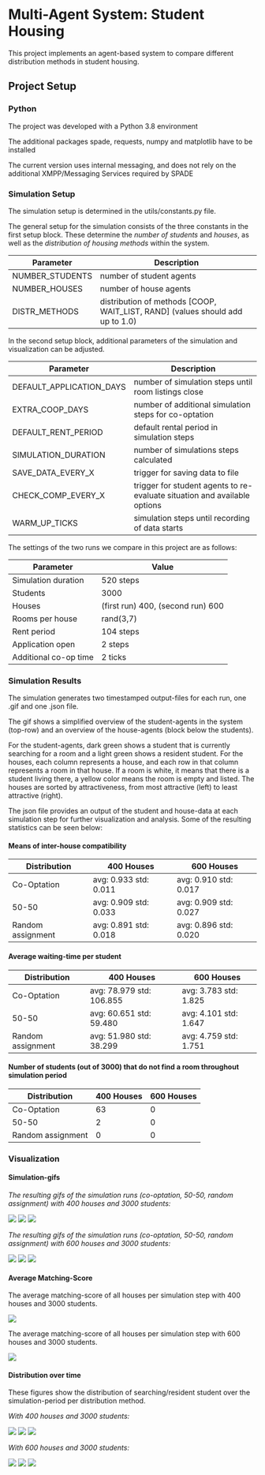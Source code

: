 # Multi-Agent System: Student Housing

This project implements an agent-based system to compare different distribution methods in student housing.

## Project Setup

### Python
The project was developed with a Python 3.8 environment

The additional packages spade, requests, numpy and matplotlib have to be installed

The current version uses internal messaging, and does not rely on the additional XMPP/Messaging Services required by SPADE

### Simulation Setup

The simulation setup is determined in the utils/constants.py file. 

The general setup for the simulation 
consists of the three constants in the first setup block. These determine the _number of students_ and _houses_, as well as the _distribution of housing methods_ within the system.

| **Parameter**        | **Description**    
|--------------|-----------|
|NUMBER_STUDENTS| number of student agents|
|NUMBER_HOUSES | number of house agents |
|DISTR_METHODS | distribution of methods [COOP, WAIT_LIST, RAND] (values should add up to 1.0)|

In the second setup block, additional parameters of the simulation and visualization can be adjusted.

| **Parameter**        | **Description**    
|--------------|-----------|
|DEFAULT_APPLICATION_DAYS| number of simulation steps until room listings close|
|EXTRA_COOP_DAYS | number of additional simulation steps for co-optation |
|DEFAULT_RENT_PERIOD | default rental period in simulation steps|
|SIMULATION_DURATION | number of simulations steps calculated|
|SAVE_DATA_EVERY_X | trigger for saving data to file|
|CHECK_COMP_EVERY_X | trigger for student agents to re-evaluate situation and available options|
|WARM_UP_TICKS | simulation steps until recording of data starts|

The settings of the two runs we compare in this project are as follows:

| **Parameter**        | **Value**    |
|--------------|-----------|
|Simulation duration | 520 steps | 
|Students | 3000 |
|Houses | (first run) 400, (second run) 600 | 
|Rooms per house | rand(3,7)|
|Rent period | 104 steps |
|Application open | 2 steps |   
|Additional co-op time | 2 ticks | 

### Simulation Results
The simulation generates two timestamped output-files for each run, one .gif and one .json file. 

The gif shows a simplified overview of the student-agents in the system (top-row) and an overview of the house-agents (block below the students).

For the student-agents, dark green shows a student that is currently searching for a room and a light green shows a resident student.
For the houses, each column represents a house, and each row in that column represents a room in that house. If a room is white, it means that there is a student living there, a yellow color means the room is empty and listed. The houses are sorted by attractiveness, from most attractive (left) to least attractive (right).

The json file provides an output of the student and house-data at each simulation step for further visualization and analysis.
Some of the resulting statistics can be seen below:

#### Means of inter-house compatibility

| **Distribution**        | **400 Houses**    |  **600 Houses**    |
|--------------|-----------|----------|
|Co-Optation | avg: 0.933 std: 0.011 |  avg: 0.910 std: 0.017|
|50-50 | avg: 0.909 std: 0.033 |  avg: 0.909 std: 0.027 |
|Random assignment | avg: 0.891 std: 0.018 |  avg:  0.896 std: 0.020|

#### Average waiting-time per student

| **Distribution**        | **400 Houses**    |  **600 Houses**    |
|--------------|-----------|----------|
|Co-Optation | avg: 78.979 std: 106.855 |  avg: 3.783 std: 1.825|
|50-50 | avg: 60.651 std: 59.480 |  avg: 4.101 std: 1.647 |
|Random assignment | avg: 51.980 std: 38.299 |  avg:  4.759 std: 1.751|

#### Number of students (out of 3000) that do not find a room throughout simulation period

| **Distribution**        | **400 Houses**    |  **600 Houses**    |
|--------------|-----------|----------|
|Co-Optation | 63 |  0|
|50-50 | 2 |  0|
|Random assignment | 0 |  0|


### Visualization

#### Simulation-gifs

_The resulting gifs of the simulation runs (co-optation, 50-50, random assignment) with 400 houses and 3000 students:_

![](https://github.com/sHustinx/multi-agent-student-housing/blob/main/visualization/400_coop.gif) 
![](https://github.com/sHustinx/multi-agent-student-housing/blob/main/visualization/400_mixed.gif)
![](https://github.com/sHustinx/multi-agent-student-housing/blob/main/visualization/400_random.gif)


_The resulting gifs of the simulation runs (co-optation, 50-50, random assignment) with 600 houses and 3000 students:_

![](https://github.com/sHustinx/multi-agent-student-housing/blob/main/visualization/600_coop.gif)
![](https://github.com/sHustinx/multi-agent-student-housing/blob/main/visualization/600_mixed.gif)
![](https://github.com/sHustinx/multi-agent-student-housing/blob/main/visualization/600_random.gif)

#### Average Matching-Score

The average matching-score of all houses per simulation step with 400 houses and 3000 students.

![](https://github.com/sHustinx/multi-agent-student-housing/blob/main/visualization/avg_score_400.svg)

The average matching-score of all houses per simulation step with 600 houses and 3000 students.

![](https://github.com/sHustinx/multi-agent-student-housing/blob/main/visualization/avg_score_600.svg)


#### Distribution over time

These figures show the distribution of searching/resident student over the simulation-period per distribution method.

_With 400 houses and 3000 students:_

![](https://github.com/sHustinx/multi-agent-student-housing/blob/main/visualization/dist-over-time1.png)
![](https://github.com/sHustinx/multi-agent-student-housing/blob/main/visualization/dist-over-time2.png)
![](https://github.com/sHustinx/multi-agent-student-housing/blob/main/visualization/dist-over-time3.png)

_With 600 houses and 3000 students:_

![](https://github.com/sHustinx/multi-agent-student-housing/blob/main/visualization/dist-over-time4.png)
![](https://github.com/sHustinx/multi-agent-student-housing/blob/main/visualization/dist-over-time5.png)
![](https://github.com/sHustinx/multi-agent-student-housing/blob/main/visualization/dist-over-time6.png)
